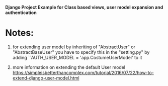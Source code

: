 **Django Project Example for Class based views, user model expansion and authentication**

# Notes:

1. for extending user model by inheriting of "AbstractUser" or "AbstractBaseUser" you have to specify this in the "setting.py" by adding ``AUTH_USER_MODEL = 'app.CostumeUserModel' to it

2. more information on extending the default User model https://simpleisbetterthancomplex.com/tutorial/2016/07/22/how-to-extend-django-user-model.html